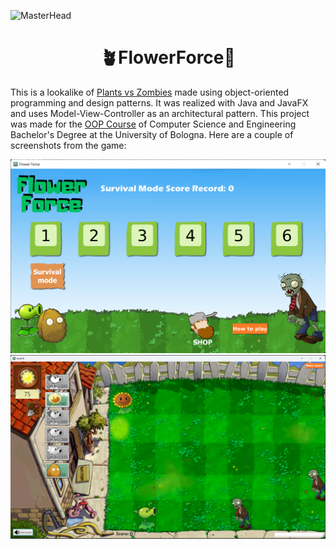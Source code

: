 ![MasterHead](https://imagebee.org/games/plants-vs.-zombies/plants-vs-zombies-3-1920x1080.jpg)

<h1 align="center">🪴FlowerForce🌻</h1>

<p align="left">
This is a lookalike of <a href="https://www.ea.com/games/plants-vs-zombies/plants-vs-zombies">Plants vs Zombies</a> made using object-oriented programming and design patterns. It was realized with Java and JavaFX and uses Model-View-Controller as an architectural pattern. This project was made for the <a href="https://www.unibo.it/en/teaching/course-unit-catalogue/course-unit/2023/378219">OOP Course</a> of Computer Science and Engineering Bachelor's Degree at the University of Bologna. Here are a couple of screenshots from the game:
</p>

<img src="https://raw.githubusercontent.com/nicolo-mn/OOP22-flower-force/main/screenshots/menu.png"/>
<img src="https://raw.githubusercontent.com/nicolo-mn/OOP22-flower-force/main/screenshots/game.png"/>
